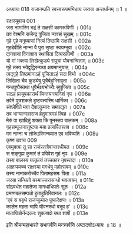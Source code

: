 अध्यायः 018
राजानम्प्रति स्वस्वरूपमभिधाय जराया अन्तर्धानम् ॥ 1 ॥
	
राक्षस्युवाच 	001  
जरा नामास्मि भद्रं ते राक्षसी कामरूपिणी ।	001a  
तव वेश्मनि राजेन्द्र पूजिता न्यवसं सुखम् ॥	001c  
गृहे गृहे मनुष्याणां नित्यं तिष्ठामि राक्षसी ।	002a  
गृहदेवीति नाम्ना वै पुरा सृष्टा स्वयम्भुवा ॥	002c  
दानवानां विनाशाय स्थापिता दिव्यरूपिणी ।	003a  
यो मां भक्त्या लिखेत्कुड्ये सपुत्रां यौवनान्विताम् ॥	003c  
गृहे तस्य भवेद्वृद्धिरन्यथा क्षयमाप्नुयात् ।	004a  
त्वद्गृहे तिष्ठमानाऽहं पूजिताऽहं सदा विभो ॥	004c  
लिखिता चैव कुड्येषु पुत्रैर्बहुभिरावृता ।	005a  
गन्धपुष्पैस्तथा धूपैर्भक्ष्यभोज्यैः सुपूजिता ॥	005c  
साऽहं प्रत्युपकारार्थं चिन्तयन्त्यनिशं नृप ।	006a  
तवेमे पुत्रशकले दृष्टवत्यस्मि धार्मिका ।	006c  
संश्लेषिते मया दैवात्कुमारः समपद्यत ।	007a  
तव भाग्यान्महाराज हेतुमात्रमहं त्विह ॥	007c  
मेरुं वा खादितुं शक्ता किं पुनस्तव बालकम् ।	008a  
गृहसम्पूजनात्तुष्ट्या मया प्रत्यर्पितस्तव ॥	008c  
मम नाम्ना च लोकेऽस्मिन्ख्यात एव भविष्यति ।	009a  
कृष्ण उवाच 	009  
एवमुक्त्वा तु सा राजंस्तत्रैवान्तरधीयत ।	009c  
स सङ्गृह्य कुमारं तं प्रविवेश गृहं नृपः ॥	009e  
तस्य बालस्य यत्कृत्यं तच्चकार नृपस्तदा ।	010a  
आज्ञापयच्च राक्षस्या मगधेषु महोत्सवम् ॥	010c  
तस्य नामाकरोच्चैव पितामहसमः पिता ।	011a  
जरया सन्धितो यस्माज्जरासन्धो भवत्वयम् ॥	011c  
सोऽवर्धत महातेजा मागधाधिपतेः सुतः ।	012a  
प्रमाणबलसम्पन्नो हुताहुतिरिवानलः ॥	012c  
\'एवं स ववृधे राजन्कुमारः पुष्करेक्षणः ।	013a  
कालेन महता चापि यौवनस्थो बभूव ह\' ।	013c  
मातापित्रोर्नन्दकरः शुक्लपक्षे यथा शशी ॥ 	013e  

इति श्रीमन्महाभारते सभापर्वणि मन्त्रपर्वणि अष्टादशोऽध्यायः ॥ 18 ॥
